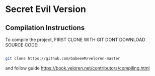 # Secret Evil Version



## Compilation Instructions



To compile the project, FIRST CLONE WITH GIT DONT DOWNLOAD SOURCE CODE:



```bash

git clone https://github.com/GabeeeM/veloren-master

```

and follow guide https://book.veloren.net/contributors/compiling.html

